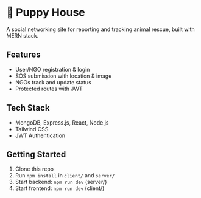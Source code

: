 # 🐶 Puppy House

A social networking site for reporting and tracking animal rescue, built with MERN stack.

## Features
- User/NGO registration & login
- SOS submission with location & image
- NGOs track and update status
- Protected routes with JWT

## Tech Stack
- MongoDB, Express.js, React, Node.js
- Tailwind CSS
- JWT Authentication

## Getting Started
1. Clone this repo
2. Run `npm install` in `client/` and `server/`
3. Start backend: `npm run dev` (server/)
4. Start frontend: `npm run dev` (client/)

